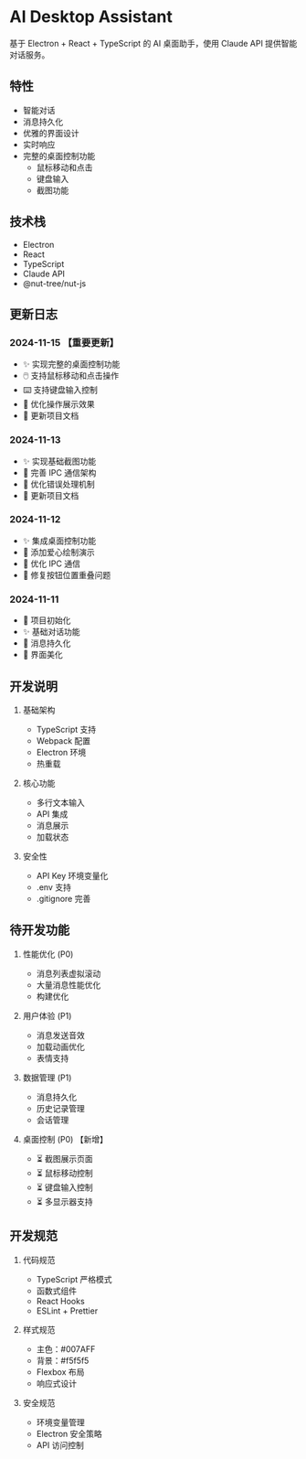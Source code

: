 # AI Desktop Assistant

基于 Electron + React + TypeScript 的 AI 桌面助手，使用 Claude API 提供智能对话服务。

## 特性
- 智能对话
- 消息持久化
- 优雅的界面设计
- 实时响应
- 完整的桌面控制功能
  - 鼠标移动和点击
  - 键盘输入
  - 截图功能

## 技术栈
- Electron
- React
- TypeScript
- Claude API
- @nut-tree/nut-js

## 更新日志

### 2024-11-15 【重要更新】
- ✨ 实现完整的桌面控制功能
- 🖱️ 支持鼠标移动和点击操作
- ⌨️ 支持键盘输入控制
- 🎨 优化操作展示效果
- 📝 更新项目文档

### 2024-11-13
- ✨ 实现基础截图功能
- 🔄 完善 IPC 通信架构
- 🎨 优化错误处理机制
- 📝 更新项目文档

### 2024-11-12
- ✨ 集成桌面控制功能
- 🎨 添加爱心绘制演示
- 🔄 优化 IPC 通信
- 🐛 修复按钮位置重叠问题

### 2024-11-11
- 🎉 项目初始化
- ✨ 基础对话功能
- 💾 消息持久化
- 🎨 界面美化

## 开发说明

1. 基础架构
   - TypeScript 支持
   - Webpack 配置
   - Electron 环境
   - 热重载

2. 核心功能
   - 多行文本输入
   - API 集成
   - 消息展示
   - 加载状态

3. 安全性
   - API Key 环境变量化
   - .env 支持
   - .gitignore 完善

## 待开发功能
1. 性能优化 (P0)
   - 消息列表虚拟滚动
   - 大量消息性能优化
   - 构建优化

2. 用户体验 (P1)
   - 消息发送音效
   - 加载动画优化
   - 表情支持

3. 数据管理 (P1)
   - 消息持久化
   - 历史记录管理
   - 会话管理

4. 桌面控制 (P0) 【新增】
   - ⏳ 截图展示页面
   - ⏳ 鼠标移动控制
   - ⏳ 键盘输入控制
   - ⏳ 多显示器支持

## 开发规范
1. 代码规范
   - TypeScript 严格模式
   - 函数式组件
   - React Hooks
   - ESLint + Prettier

2. 样式规范
   - 主色：#007AFF
   - 背景：#f5f5f5
   - Flexbox 布局
   - 响应式设计

3. 安全规范
   - 环境变量管理
   - Electron 安全策略
   - API 访问控制